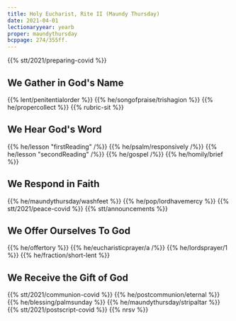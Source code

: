 ```yaml
---
title: Holy Eucharist, Rite II (Maundy Thursday)
date: 2021-04-01
lectionaryyear: yearb
proper: maundythursday
bcppage: 274/355ff.
---
```

{{% stt/2021/preparing-covid %}}

## We Gather in God's Name
{{% lent/penitentialorder %}}
{{% he/songofpraise/trishagion %}}
{{% he/propercollect %}}
{{% rubric-sit %}}

## We Hear God's Word
{{% he/lesson "firstReading" /%}}
{{% he/psalm/responsively /%}}
{{% he/lesson "secondReading" /%}}
{{% he/gospel /%}}
{{% he/homily/brief %}}

## We Respond in Faith
{{% he/maundythursday/washfeet %}}
{{% he/pop/lordhavemercy %}}
{{% stt/2021/peace-covid %}}
{{% stt/announcements %}}

## We Offer Ourselves To God
{{% he/offertory %}}
{{% he/eucharisticprayer/a /%}}
{{% he/lordsprayer/1 %}}
{{% he/fraction/short-lent %}}

## We Receive the Gift of God
{{% stt/2021/communion-covid %}}
{{% he/postcommunion/eternal %}}
{{% he/blessing/palmsunday %}}
{{% he/maundythursday/stripaltar %}}
{{% stt/2021/postscript-covid %}}
{{% nrsv %}}
